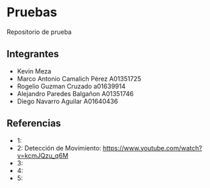 # Pruebas
Repositorio de prueba
## Integrantes
- Kevin Meza
- Marco Antonio Camalich Pérez A01351725
- Rogelio Guzman Cruzado a01639914
- Alejandro Paredes Balgañon A01351746
- Diego Navarro Aguilar A01640436
## Referencias
- 1: 
- 2: Detección de Movimiento: https://www.youtube.com/watch?v=kcmJQzu_q6M
- 3:
- 4:
- 5: 
